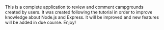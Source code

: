 This is a complete application to review and comment campgrounds created by users. It was created following the tutorial in order to improve knowledge about Node.js and Express. It will be improved and new features will be added in due course. Enjoy!
